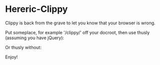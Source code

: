 Hereric-Clippy
==============

Clippy is back from the grave to let you know that your browser is wrong.

Put someplace, for example '/clippy/' off your docroot, then use thusly (assuming you have jQuery):

 <script>$(function(){new Clippy('body','/clippy/').run();});</script>

Or thusly without:

 <script>__clippyboot(function(){new Clippy(\"body\",\"/clippy/\").run();});</script>
 

Enjoy!